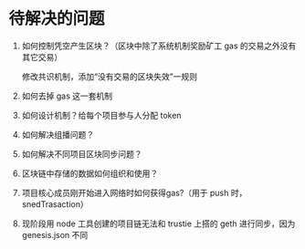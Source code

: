 # 待解决的问题

1. 如何控制凭空产生区块？（区块中除了系统机制奖励矿工 gas 的交易之外没有其它交易）

    修改共识机制，添加“没有交易的区块失效”一规则

2. 如何去掉 gas 这一套机制

3. 如何设计机制？给每个项目参与人分配 token

4. 如何解决组播问题？

5. 如何解决不同项目区块同步问题？

6. 区块链中存储的数据如何组织和使用？

7. 项目核心成员刚开始进入网络时如何获得gas?（用于 push 时，snedTrasaction）

8. 现阶段用 node 工具创建的项目链无法和 trustie 上搭的 geth 进行同步，因为 genesis.json 不同
